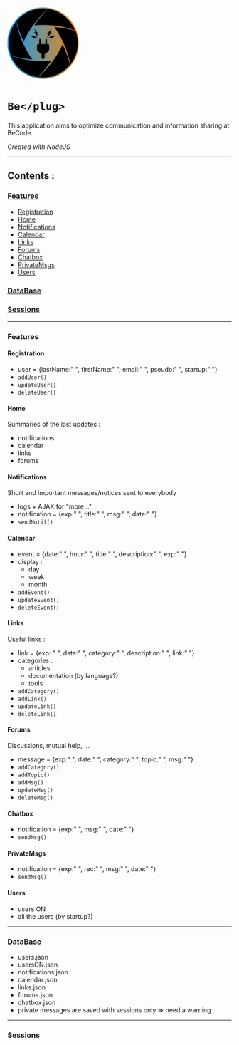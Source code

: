 ![Logo BePlug](assets/img/myLogo.png)
# ```Be</plug>```
This application aims to optimize communication and information sharing at BeCode.

*Created with NodeJS*
_____
## Contents :

### [Features](#features)
  * [Registration](#registration)
  * [Home](#home)
  * [Notifications](#notifications)
  * [Calendar](#calendar)
  * [Links](#links)
  * [Forums](#forums)
  * [Chatbox](#chatbox)
  * [PrivateMsgs](#privateMsgs)
  * [Users](#users)

### [DataBase](#database)

### [Sessions](#sessions)
_____

### Features

#### Registration
* user = {lastName:" ", firstName:" ", email:" ", pseudo:" ", startup:" "}
* ```addUser()```
* ```updateUser()```
* ```deleteUser()```

#### Home
Summaries of the last updates :
* notifications
* calendar
* links
* forums

#### Notifications
Short and important messages/notices sent to everybody
* logs + AJAX for "more..."
* notification = {exp:" ", title:" ", msg:" ", date:" "}
* ```sendNotif()```

#### Calendar
* event = {date:" ", hour:" ", title:" ", description:" ", exp:" "}
* display :
  - day
  - week
  - month
* ```addEvent()```
* ```updateEvent()```
* ```deleteEvent()```


#### Links
Useful links :
* link = {exp: " ", date:" ", category:" ", description:" ", link:" "}
* categories :
  - articles
  - documentation (by language?)
  - tools
* ```addCategory()```
* ```addLink()```
* ```updateLink()```
* ```deleteLink()```

#### Forums
Discussions, mutual help, ...
* message = {exp:" ", date:" ", category:" ", topic:" ", msg:" "}
* ```addCategory()```
* ```addTopic()```
* ```addMsg()```
* ```updateMsg()```
* ```deleteMsg()```

#### Chatbox
* notification = {exp:" ", msg:" ", date:" "}
* ```sendMsg()```

#### PrivateMsgs
* notification = {exp:" ", rec:" ", msg:" ", date:" "}
* ```sendMsg()```

#### Users
* users ON
* all the users (by startup?)
_____

### DataBase
* users.json
* usersON.json
* notifications.json
* calendar.json
* links.json
* forums.json
* chatbox.json
* private messages are saved with sessions only => need a warning

_____

### Sessions
